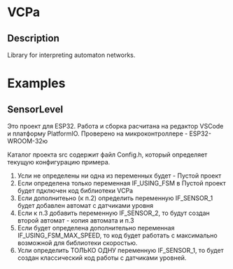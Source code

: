 # VCPa

## Description

Library for interpreting automaton networks.

# Examples
## SensorLevel
Это проект для ESP32. Работа и сборка расчитана на редактор VSCode и платформу PlatformIO.
Проверено на микроконтроллере - ESP32-WROOM-32ю

Каталог проекта src содержит файл Config.h, который определяет текущую конфигурацию примера.
1. Усли не определены ни одна из переменных будет - Пустой проект 
2. Если определена только переменная IF_USING_FSM в Пустой проект будет пдключен код библиотеки VCPa
3. Если дополнитеьно (к п.2) определить переменную IF_SENSOR_1 будет добавлен автомат с датчиками уровня
4. Если к п.3 добавить переменную IF_SENSOR_2, то будут создан второй автомат - копия автомата и п.3
5. Если будет определена дополнительно переменная IF_USING_FSM_MAX_SPEED, то код будет работать с максимально возможной для библиотеки скоростью.
5. Усли определить ТОЛЬКО ОДНУ переменную IF_SENSOR_1, то будет создан классический код работы с датчиками уровней.
